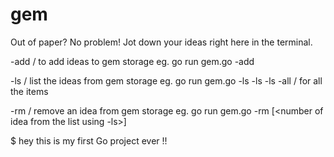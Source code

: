 # gem
Out of paper? No problem! Jot down your ideas right here in the terminal.

-add / to add ideas to gem storage
    eg. go run gem.go -add <your idea>

-ls / list the ideas from gem storage
    eg. go run gem.go -ls
    -ls <number of item>
    -ls -all / for all the items

-rm / remove an idea from gem storage
    eg. go run gem.go -rm [<number of idea from the list using -ls>]


$ hey this is my first Go project ever !!
